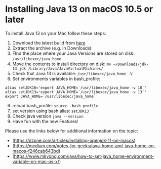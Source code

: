 # Installing Java 13 on macOS 10.5 or later
To install Java 13 on your Mac follow these steps:
1. Download the latest build from [here](http://jdk.java.net/13/)
2. Extract the archive (e.g. in Downloads)
3. FInd the place where your Java Versions are stored on disk: `/usr/libexec/java_home`
3. Move the contents to install directory on disk: `mv ~/Downloads/jdk-13.jdk /Library/Java/JavaVirtualMachines/`
4. Check that Java 13 is available: `/usr/libexec/java_home -V`
5. Set environments variables in bash_profile:
```
alias setJDK10='export JAVA_HOME=`/usr/libexec/java_home -v 10`'
alias setJDK13='export JAVA_HOME=`/usr/libexec/java_home -v 13`'
export JAVA_HOME=`/usr/libexec/java_home`
```
6. reload bash_profile: `source .bash_profile`
7. set version using bash alias: `setJDK13`
6. Check java version `java --version`
7. Have fun with the new Features!

Please use the links below for additional information on the topic:
* (https://dzone.com/articles/installing-openjdk-11-on-macos)
* (https://medium.com/notes-for-geeks/java-home-and-java-home-on-macos-f246cab643bd)
* (https://www.mkyong.com/java/how-to-set-java_home-environment-variable-on-mac-os-x/)
